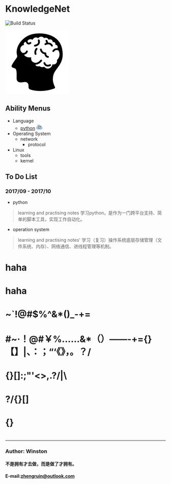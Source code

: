# KnowledgeNet
![Build Status](https://travis-ci.org/meolu/walden.svg?branch=master)

![knowledgenet-logo] 

## Ability  Menus
- Language
    - [python](/language/python/README.md) ![working-logo]
- Operating System
    - network
        - protocol
- Linux
    - tools
    - kernel




## To Do List
### 2017/09 - 2017/10
- python 
> learning and practising notes
> 学习python，是作为一门跨平台支持、简单的脚本工具，实现工作自动化。

- operation system
> learning and practising notes'
> 学习（复习）操作系统底层存储管理（文件系统、内存）、网络通信、进线程管理等机制。
            
# haha
# haha
# ~`!@#$%^&*()_-+=
# #~·！@#￥%……&*（）——-+={}【】|、：；“‘《》，。？/
# {}[]:;"'<>,.?/|\
#     ?/{}[]
# {}     
# 
***
### Author: Winston
#### 不是拥有才去做，而是做了才拥有。
#### E-mail:zhengruin@outlook.com 


[knowledgenet-logo]: /images/brain.png
[working-logo]: /images/logo/29-cloud-sync.png



